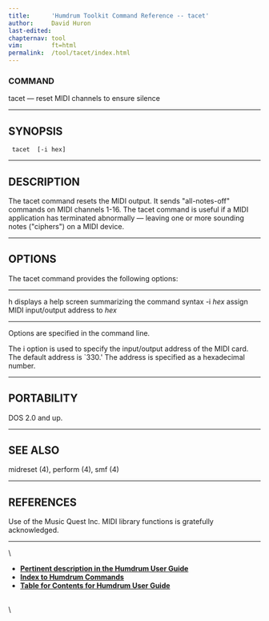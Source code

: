 ```yaml
---
title:		'Humdrum Toolkit Command Reference -- tacet'
author:		David Huron
last-edited:
chapternav:	tool
vim:		ft=html
permalink:	/tool/tacet/index.html
---
```


### COMMAND

<span class="tool">tacet</span> &mdash; reset MIDI channels to ensure silence

------------------------------------------------------------------------

## SYNOPSIS ##

` tacet  [-i hex]`

------------------------------------------------------------------------

## DESCRIPTION ##

The <span class="tool">tacet</span> command resets the MIDI output. It sends \"all-notes-off\"
commands on MIDI channels 1-16. The <span class="tool">tacet</span> command is useful if a
MIDI application has terminated abnormally &mdash; leaving one or more
sounding notes (\"ciphers\") on a MIDI device.

------------------------------------------------------------------------

## OPTIONS ##

The <span class="tool">tacet</span> command provides the following options:

---------- -------------------------------------------------------
<span class="option">h</span>     displays a help screen summarizing the command syntax
-i *hex*   assign MIDI input/output address to *hex*
---------- -------------------------------------------------------

Options are specified in the command line.

The <span class="option">i</span> option is used to specify the input/output address of the
MIDI card. The default address is \`330.\' The address is specified as a
hexadecimal number.

------------------------------------------------------------------------

## PORTABILITY ##

DOS 2.0 and up.

------------------------------------------------------------------------

## SEE ALSO ##

<span class="tool">midreset</span> (4), <span class="tool">perform</span> (4),
<span class="tool">smf</span> (4)

------------------------------------------------------------------------

## REFERENCES ##

Use of the Music Quest Inc. MIDI library functions is gratefully
acknowledged.

------------------------------------------------------------------------

\

-   [**Pertinent description in the Humdrum User
    Guide**](../guide07.html#The_tacet_Command)
-   [**Index to Humdrum Commands**](../commands.toc.html)
-   [**Table for Contents for Humdrum User Guide**](../guide.toc.html)

\
\
